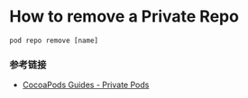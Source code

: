 # How to remove a Private Repo

`pod repo remove [name]`

### 参考链接

* [CocoaPods Guides - Private Pods](https://guides.cocoapods.org/making/private-cocoapods.html)

